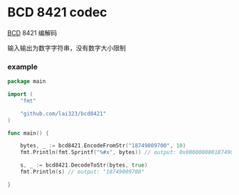 
#  BCD 8421 codec

[BCD](https://zh.wikipedia.org/zh-cn/%E4%BA%8C%E9%80%B2%E7%A2%BC%E5%8D%81%E9%80%B2%E6%95%B8) 8421 编解码

输入输出为数字字符串，没有数字大小限制

### example

```go
package main

import (
	"fmt"

	"github.com/lai323/bcd8421"
)

func main() {

	bytes, _ := bcd8421.EncodeFromStr("18749009700", 10)
	fmt.Println(fmt.Sprintf("%#x", bytes)) // output: 0x00000000018749009700

	s, _ := bcd8421.DecodeToStr(bytes, true)
	fmt.Println(s) // output: "18749009700"

}

```